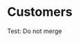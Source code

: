 # Customers

Test: Do not merge


<meta name="maintainedBy" value="alexmitchelliii">
<meta name="title" value="🐋 Customers">


